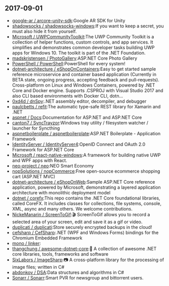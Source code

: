 ## 2017-09-01

* [google-ar / arcore-unity-sdk](https://github.com/google-ar/arcore-unity-sdk):Google AR SDK for Unity
* [shadowsocks / shadowsocks-windows](https://github.com/shadowsocks/shadowsocks-windows):If you want to keep a secret, you must also hide it from yourself.
* [Microsoft / UWPCommunityToolkit](https://github.com/Microsoft/UWPCommunityToolkit):The UWP Community Toolkit is a collection of helper functions, custom controls, and app services. It simplifies and demonstrates common developer tasks building UWP apps for Windows 10. The toolkit is part of the .NET Foundation.
* [madskristensen / PhotoGallery](https://github.com/madskristensen/PhotoGallery):ASP.NET Core Photo Gallery
* [PowerShell / PowerShell](https://github.com/PowerShell/PowerShell):PowerShell for every system!
* [dotnet-architecture / eShopOnContainers](https://github.com/dotnet-architecture/eShopOnContainers):Easy to get started sample reference microservice and container based application (Currently in BETA state, ongoing progress, accepting feedback and pull-requests). Cross-platform on Linux and Windows Containers, powered by .NET Core and Docker engine. Supports .CSPROJ with Visual Studio 2017 and also CLI based environments with Docker CLI, dotn…
* [0xd4d / dnSpy](https://github.com/0xd4d/dnSpy):.NET assembly editor, decompiler, and debugger
* [paulcbetts / refit](https://github.com/paulcbetts/refit):The automatic type-safe REST library for Xamarin and .NET
* [aspnet / Docs](https://github.com/aspnet/Docs):Documentation for ASP.NET and ASP.NET Core
* [canton7 / SyncTrayzor](https://github.com/canton7/SyncTrayzor):Windows tray utility / filesystem watcher / launcher for Syncthing
* [aspnetboilerplate / aspnetboilerplate](https://github.com/aspnetboilerplate/aspnetboilerplate):ASP.NET Boilerplate - Application Framework
* [IdentityServer / IdentityServer4](https://github.com/IdentityServer/IdentityServer4):OpenID Connect and OAuth 2.0 Framework for ASP.NET Core
* [Microsoft / react-native-windows](https://github.com/Microsoft/react-native-windows):A framework for building native UWP and WPF apps with React.
* [neo-project / neo](https://github.com/neo-project/neo):NEO Smart Economy
* [nopSolutions / nopCommerce](https://github.com/nopSolutions/nopCommerce):Free open-source ecommerce shopping cart (ASP.NET MVC)
* [dotnet-architecture / eShopOnWeb](https://github.com/dotnet-architecture/eShopOnWeb):Sample ASP.NET Core reference application, powered by Microsoft, demonstrating a layered application architecture with monolithic deployment model
* [dotnet / corefx](https://github.com/dotnet/corefx):This repo contains the .NET Core foundational libraries, called CoreFX. It includes classes for collections, file systems, console, XML, async and many others. We welcome contributions.
* [NickeManarin / ScreenToGif](https://github.com/NickeManarin/ScreenToGif):🎬 ScreenToGif allows you to record a selected area of your screen, edit and save it as a gif or video.
* [duplicati / duplicati](https://github.com/duplicati/duplicati):Store securely encrypted backups in the cloud!
* [cefsharp / CefSharp](https://github.com/cefsharp/CefSharp):.NET (WPF and Windows Forms) bindings for the Chromium Embedded Framework
* [mono / linker](https://github.com/mono/linker):
* [thangchung / awesome-dotnet-core](https://github.com/thangchung/awesome-dotnet-core):🐝 A collection of awesome .NET core libraries, tools, frameworks and software
* [SixLabors / ImageSharp](https://github.com/SixLabors/ImageSharp):📷 A cross-platform library for the processing of image files; written in C#
* [abdonkov / DSA](https://github.com/abdonkov/DSA):Data structures and algorithms in C#
* [Sonarr / Sonarr](https://github.com/Sonarr/Sonarr):Smart PVR for newsgroup and bittorrent users.
